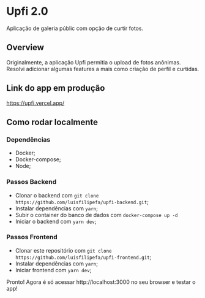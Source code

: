 # Upfi 2.0
Aplicação de galeria públic com opção de curtir fotos.

## Overview
Originalmente, a aplicação Upfi permitia o upload de fotos anônimas. Resolvi adicionar algumas features a mais como criação de perfil e curtidas.

## Link do app em produção
https://upfi.vercel.app/

## Como rodar localmente
### Dependências
- Docker;
- Docker-compose;
- Node;

### Passos Backend
- Clonar o backend com `git clone https://github.com/luisfilipefa/upfi-backend.git`;
- Instalar dependências com `yarn`;
- Subir o container do banco de dados com `docker-compose up -d`
- Iniciar o backend com `yarn dev`;

### Passos Frontend
- Clonar este repositório com `git clone https://github.com/luisfilipefa/upfi-frontend.git`;
- Instalar dependências com `yarn`;
- Iniciar frontend com `yarn dev`;

Pronto! Agora é só acessar http://localhost:3000 no seu browser e testar o app!
